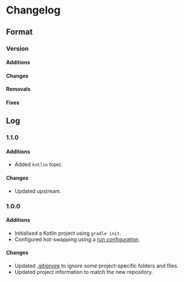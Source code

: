 # Changelog

## Format

### Version

#### Additions

#### Changes

#### Removals

#### Fixes

## Log

### 1.1.0

#### Additions

- Added `kotlin` topic.

#### Changes

- Updated upstream.

### 1.0.0

#### Additions

- Initialised a Kotlin project using `gradle init`.
- Configured hot-swapping using a [run configuration](./.idea/runConfigurations/Hotswap.xml).

#### Changes

- Updated [.gitignore](./.gitignore) to ignore some project-specific folders and files.
- Updated project information to match the new repository.
